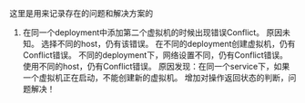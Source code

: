 这里是用来记录存在的问题和解决方案的

1. 在同一个deployment中添加第二个虚拟机的时候出现错误Conflict。
   原因未知。
   选择不同的host，仍有该错误。
   在不同的deployment创建虚拟机，仍有Conflict错误。
   不同的deployment下，网络设置不同，仍有Conflict错误。
   使用不同的host，仍有Conflict错误。
   原因发现：在同一个service下，如果一个虚拟机正在启动，不能创建新的虚拟机。
   增加对操作返回状态的判断，问题解决！
